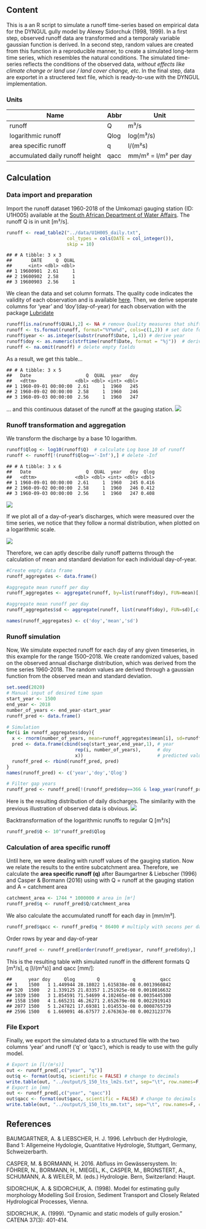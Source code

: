 Content
-------

This is a an R script to simulate a runoff time-series based on
empirical data for the DYNGUL gully model by Alexey Sidorchuk (1998,
1999). In a first step, observed runoff data are transformed and a
temporaly variable gaussian function is derived. In a second step,
random values are created from this function in a reproducible manner,
to create a simulated long-term time series, which resembles the natural
conditions. The simulated time-series reflects the conditions of the
observed data, *without effects like climate change or land use / land
cover change, etc*. In the final step, data are exportet in a structered
text file, which is ready-to-use with the DYNGUL implementation.

### Units

| Name                            | Abbr | Unit                 |
|---------------------------------|------|----------------------|
| runoff                          | Q    | m³/s                 |
| logarithmic runoff              | Qlog | log(m³/s)            |
| area specific runoff            | q    | l/(m²s)              |
| accumulated daily runoff height | qacc | mm/m² = l/m² per day |

Calculation
-----------

### Data import and preparation

Import the runoff dataset 1960-2018 of the Umkomazi gauging station (ID:
U1H005) available at the [South African Department of Water
Affairs](http://www.dwa.gov.za/hydrology/Verified/HyDataSets.aspx?Station=U1H005).
The runoff Q is in unit \[m³/s\].

``` r
runoff <- read_table2("../data/U1H005_daily.txt", 
                      col_types = cols(DATE = col_integer()), 
                      skip = 10)
```

    ## # A tibble: 3 x 3
    ##       DATE     Q  QUAL
    ##      <int> <dbl> <dbl>
    ## 1 19600901  2.61     1
    ## 2 19600902  2.58     1
    ## 3 19600903  2.56     1

We clean the data and set column formats. The quality code indicates the
validity of each observation and is available
[here](http://www.dwa.gov.za/hydrology/Verified/HyCodes.aspx). Then, we
derive seperate columns for ‘year’ and ‘doy’(day-of-year) for each
observation with the package
[Lubridate](https://lubridate.tidyverse.org)

``` r
runoff[is.na(runoff$QUAL),2] <- NA # remove Quality measures that shifted in the Q column
runoff <- ts.format(runoff, format="%Y%m%d", cols=c(1,2)) # set date format
runoff$year <- as.integer(substr(runoff$Date, 1,4)) # derive year
runoff$doy <- as.numeric(strftime(runoff$Date, format = "%j"))  # derive day-of-year
runoff <- na.omit(runoff) # delete empty fields
```

As a result, we get this table…

    ## # A tibble: 3 x 5
    ##   Date                    Q  QUAL  year   doy
    ##   <dttm>              <dbl> <dbl> <int> <dbl>
    ## 1 1960-09-01 00:00:00  2.61     1  1960   245
    ## 2 1960-09-02 00:00:00  2.58     1  1960   246
    ## 3 1960-09-03 00:00:00  2.56     1  1960   247

… and this continuous dataset of the runoff at the gauging station.
![](runoff_endless_experiment_files/figure-markdown_github/plot%20time%20series-1.png)

### Runoff transformation and aggregation

We transform the discharge by a base 10 logarithm.

``` r
runoff$Qlog <- log10(runoff$Q)  # calculate Log base 10 of runoff
runoff <- runoff[!(runoff$Qlog=='-Inf'),] # delete -Inf
```

    ## # A tibble: 3 x 6
    ##   Date                    Q  QUAL  year   doy  Qlog
    ##   <dttm>              <dbl> <dbl> <int> <dbl> <dbl>
    ## 1 1960-09-01 00:00:00  2.61     1  1960   245 0.416
    ## 2 1960-09-02 00:00:00  2.58     1  1960   246 0.412
    ## 3 1960-09-03 00:00:00  2.56     1  1960   247 0.408

![](runoff_endless_experiment_files/figure-markdown_github/log%20tranformation%20plot-1.png)

If we plot all of a day-of-year’s discharges, which were measured over
the time series, we notice that they follow a normal distribution, when
plotted on a logarithmic scale.

![](runoff_endless_experiment_files/figure-markdown_github/unnamed-chunk-4-1.png)

Therefore, we can aptly describe daily runoff patterns through the
calculation of mean and standard deviation for each individual
day-of-year.

``` r
#Create empty data frame
runoff_aggregates <- data.frame()

#aggregate mean runoff per day
runoff_aggregates <- aggregate(runoff, by=list(runoff$doy), FUN=mean)[,c('doy','Qlog')]

#aggregate mean runoff per day
runoff_aggregates$sd <- aggregate(runoff, list(runoff$doy), FUN=sd)[,c('Qlog')]

names(runoff_aggregates) <- c('doy','mean','sd')
```

### Runoff simulation

Now, We simulate expected runoff for each day of any given timeseries,
in this example for the range 1500–2018. We create randomized values,
based on the observed annual discharge distribution, which was derived
from the time series 1960-2018. The random values are derived through a
gaussian function from the observed mean and standard deviation.

``` r
set.seed(2020)
# Manual input of desired time span
start_year <- 1500
end_year <- 2018
number_of_years <- end_year-start_year
runoff_pred <- data.frame()

# Simulation
for(i in runoff_aggregates$doy){
  x <- rnorm(number_of_years, mean=runoff_aggregates$mean[i], sd=runoff_aggregates$sd[i])
  pred <- data.frame(cbind(seq(start_year,end_year,1), # year
                         rep(i, number_of_years),      # doy
                         x))                           # predicted values
  runoff_pred <- rbind(runoff_pred, pred)
}
names(runoff_pred) <- c('year','doy','Qlog')

# Filter gap years
runoff_pred <- runoff_pred[!(runoff_pred$doy==366 & leap_year(runoff_pred$year)==TRUE),]
```

Here is the resulting distribution of daily discharges. The similarity
with the previous illustration of observed data is obvious.
![](runoff_endless_experiment_files/figure-markdown_github/simulation%20plot-1.png)

Backtransformation of the logarithmic runoffs to regular Q \[m³/s\]

``` r
runoff_pred$Q <- 10^runoff_pred$Qlog
```

### Calculation of area specific runoff

Until here, we were dealing with runoff values of the gauging station.
Now we relate the results to the entire subcatchment area. Therefore, we
calculate the **area specific runoff (q)** after Baumgartner & Liebscher
(1996) and Casper & Bormann (2016) using with Q = runoff at the gauging
station and A = catchment area

``` r
catchment_area <- 1744 * 1000000 # area in [m²]
runoff_pred$q <- runoff_pred$Q/catchment_area
```

We also calculate the accumulated runoff for each day in \[mm/m²\].

``` r
runoff_pred$qacc <- runoff_pred$q * 86400 # multiply with secons per day
```

Order rows by year and day-of-year

``` r
runoff_pred <- runoff_pred[order(runoff_pred$year, runoff_pred$doy),]
```

This is the resulting table with simulated runoff in the different
formats Q \[m³/s\], q \[l/(m²s)\] and qacc \[mm/\]:

    ##      year doy     Qlog        Q            q         qacc
    ## 1    1500   1 1.449944 28.18022 1.615838e-08 0.0013960842
    ## 520  1500   2 1.339125 21.83357 1.251925e-08 0.0010816632
    ## 1039 1500   3 1.854591 71.54699 4.102465e-08 0.0035445300
    ## 1558 1500   4 1.665231 46.26271 2.652679e-08 0.0022919143
    ## 2077 1500   5 1.247821 17.69381 1.014553e-08 0.0008765739
    ## 2596 1500   6 1.669091 46.67577 2.676363e-08 0.0023123776

### File Export

Finally, we export the simulated data to a structured file with the two
columns ‘year’ and runoff (‘q’ or ‘qacc’), which is ready to use with
the gully model.

``` r
# Export in [l/(m²s)]
out <- runoff_pred[,c("year", "q")] 
out$q <- format(out$q, scientific = FALSE) # change to decimals
write.table(out, "../output/S_150_lts_lm2s.txt", sep="\t", row.names=F, col.names=F, quote=F)
# Export in [mm]
out <- runoff_pred[,c("year", "qacc")] 
out$qacc <- format(out$qacc, scientific = FALSE) # change to decimals
write.table(out, "../output/S_150_lts_mm.txt", sep="\t", row.names=F, col.names=F, quote=F)
```

References
----------

BAUMGARTNER, A. & LIEBSCHER, H. J. 1996. Lehrbuch der Hydrologie, Band
1: Allgemeine Hydologie, Quantitative Hydrologie, Stuttgart, Germany,
Schweizerbarth.

CASPER, M. & BORMANN, H. 2016. Abfluss im Gewässersystem. In: FÖHRER,
N., BORMANN, H., MIEGEL, K., CASPER, M., BRONSTERT, A., SCHUMANN, A. &
WEILER, M. (eds.) Hydrologie. Bern, Switzerland: Haupt.

SIDORCHUK, A. & SIDORCHUK, A. (1998). Model for estimating gully
morphology Modelling Soil Erosion, Sediment Transport and Closely
Related Hydrological Processes, Vienna.

SIDORCHUK, A. (1999). “Dynamic and static models of gully erosion.”
CATENA 37(3): 401-414.
